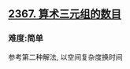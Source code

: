 <h2><a href="https://leetcode.cn/problems/number-of-arithmetic-triplets/">2367. 算术三元组的数目</a></h2>
<h3>难度:简单</h3>
<p>参考第二种解法, 以空间复杂度换时间</p>
